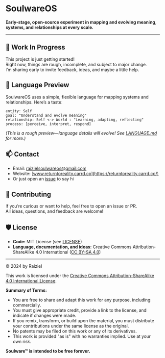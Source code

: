 # SoulwareOS

**Early-stage, open-source experiment in mapping and evolving meaning, systems, and relationships at every scale.**

---

## 🚧 Work In Progress

This project is just getting started!  
Right now, things are rough, incomplete, and subject to major change.  
I’m sharing early to invite feedback, ideas, and maybe a little help.

## 🧬 Language Preview

SoulwareOS uses a simple, flexible language for mapping systems and relationships. Here’s a taste:

```
entity: Self
goal: "Understand and evolve meaning"
relationship: Self <-> World : "Learning, adapting, reflecting"
process: [perceive, interpret, respond]
```

*(This is a rough preview—language details will evolve! See [LANGUAGE.md](LANGUAGE.md) for more.)*

## 📫 Contact

- Email: raizielsoulwareos@gmail.com
- Website: [www.returntoreality.carrd.co](https://returntoreality.carrd.co/)
- Or just open an [issue](../../issues) to say hi

## 🤝 Contributing

If you’re curious or want to help, feel free to open an issue or PR.  
All ideas, questions, and feedback are welcome!

## 🛡️ License

- **Code:** MIT License (see [LICENSE](LICENSE))
- **Language, documentation, and ideas:** Creative Commons Attribution-ShareAlike 4.0 International ([CC BY-SA 4.0](https://creativecommons.org/licenses/by-sa/4.0/))

---

© 2024 by Raiziel

This work is licensed under the [Creative Commons Attribution-ShareAlike 4.0 International License](https://creativecommons.org/licenses/by-sa/4.0/).

**Summary of Terms:**

- You are free to share and adapt this work for any purpose, including commercially.
- You must give appropriate credit, provide a link to the license, and indicate if changes were made.
- If you remix, transform, or build upon the material, you must distribute your contributions under the same license as the original.
- No patents may be filed on this work or any of its derivatives.
- This work is provided "as is" with no warranties implied. Use at your own risk.

**Soulware™ is intended to be free forever.**
